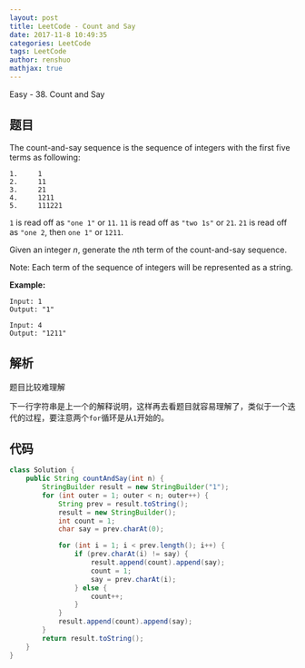 ```yaml
---
layout: post
title: LeetCode - Count and Say
date: 2017-11-8 10:49:35
categories: LeetCode
tags: LeetCode
author: renshuo
mathjax: true
---
```


Easy - 38. Count and Say

<!--more-->

## 题目

The count-and-say sequence is the sequence of integers with the first five terms as following:

```
1.     1
2.     11
3.     21
4.     1211
5.     111221
```

`1` is read off as `"one 1"` or `11`.
`11` is read off as `"two 1s"` or `21`.
`21` is read off as `"one 2`, then `one 1"` or `1211`.

Given an integer *n*, generate the *n*th term of the count-and-say sequence.

Note: Each term of the sequence of integers will be represented as a string.

**Example:**

```
Input: 1
Output: "1"
```

```
Input: 4
Output: "1211"
```



## 解析

题目比较难理解

下一行字符串是上一个的解释说明，这样再去看题目就容易理解了，类似于一个迭代的过程，要注意两个`for`循环是从`1`开始的。

## 代码

``` java
class Solution {
    public String countAndSay(int n) {
        StringBuilder result = new StringBuilder("1");
        for (int outer = 1; outer < n; outer++) {
            String prev = result.toString();
            result = new StringBuilder();
            int count = 1;
            char say = prev.charAt(0);

            for (int i = 1; i < prev.length(); i++) {
                if (prev.charAt(i) != say) {
                    result.append(count).append(say);
                    count = 1;
                    say = prev.charAt(i);
                } else {
                    count++;
                }
            }
            result.append(count).append(say);
        }
        return result.toString();
    }
}
```